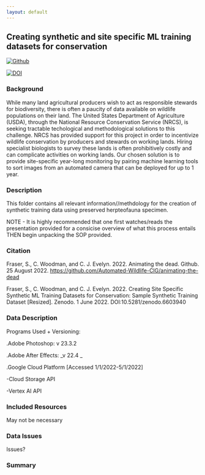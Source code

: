 ```yaml
---
layout: default
---
```


## Creating synthetic and site specific ML training datasets for conservation

[![Github](https://img.shields.io/badge/Github-animating--the--dead-yellow)](https://github.com/Automated-Wildlife-CIG/animating-the-dead)

[![DOI](https://zenodo.org/badge/DOI/10.5281/zenodo.6603940.svg)](https://doi.org/10.5281/zenodo.6603940)


### Background
While many land agricultural producers wish to act as responsible stewards for biodiversity, there is often a paucity of data available on wildlife populations on their land. The United States Department of Agriculture (USDA), through the National Resource Conservation Service (NRCS), is seeking tractable techological and methodological solutions to this challenge. NRCS has provided support for this project in order to incentivize wildlife conservation by producers and stewards on working lands. Hiring specialist biologists to survey these lands is often prohibitively costly and can complicate activities on working lands. Our chosen solution is to provide site-specific year-long monitoring by pairing machine learning tools to sort images from an automated camera that can be deployed for up to 1 year.

### Description
This folder contains all relevant information//methdology for the creation of synthetic training data using preserved herpteofauna specimen.

NOTE - It is highly recommended that one first watches/reads the presentation provided for a consicise overview of what this process entails THEN begin unpacking the SOP provided.


### Citation
Fraser, S., C. Woodman, and C. J. Evelyn. 2022. Animating the dead. Github. 25 August 2022. https://github.com/Automated-Wildlife-CIG/animating-the-dead


Fraser, S., C. Woodman, and C. J. Evelyn. 2022. Creating Site Specific Synthetic ML Training Datasets for Conservation: Sample Synthetic Training Dataset [Resized]. Zenodo. 1 June 2022. DOI:10.5281/zenodo.6603940
 
### Data Description

Programs Used + Versioning:

.Adobe Photoshop: v 23.3.2

.Adobe After Effects: _v 22.4 _

.Google Cloud Platform [Accessed 1/1/2022-5/1/2022]

  -Cloud Storage API
  
  -Vertex AI API

### Included Resources

May not be necessary

### Data Issues

Issues?

### Summary

